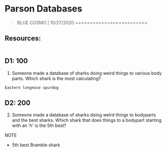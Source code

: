 # Parson Databases

> BLUE COSMO | 10/27/2020
=========================

## Resources:
```
```

## D1: 100
1. Someone made a database of sharks doing weird things to various body parts. Which shark is the most calculating?
```
Eastern longnose spurdog
```

## D2: 200
2. Someone made a database of sharks doing weird things to bodyparts and the best sharks.
Which shark that does things to a bodypart starting with an 'h' is the 5th best?

NOTE
- 5th best Bramble shark
```
```
